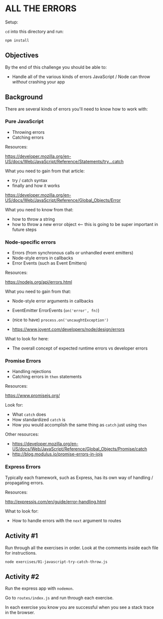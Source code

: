 # ALL THE ERRORS

Setup:

`cd` into this directory and run:

```
npm install
```

## Objectives

By the end of this challenge you should be able to:

- Handle all of the various kinds of errors JavaScript / Node can throw _without_ crashing your app

## Background

There are several kinds of errors you'll need to know how to work with:

### Pure JavaScript

- Throwing errors
- Catching errors

Resources:

https://developer.mozilla.org/en-US/docs/Web/JavaScript/Reference/Statements/try...catch

What you need to gain from that article:

- try / catch syntax
- finally and how it works

https://developer.mozilla.org/en-US/docs/Web/JavaScript/Reference/Global_Objects/Error

What you need to know from that:

- how to throw a string
- how to throw a new error object <-- this is going to be super important in future steps

### Node-specific errors

- Errors (from synchronous calls or unhandled event emitters)
- Node-style errors in callbacks
- Error Events (such as Event Emitters)

Resources:

https://nodejs.org/api/errors.html

What you need to gain from that:

- Node-style error arguments in callbacks
- EventEmitter ErrorEvents (`on('error', fn)`)
- (nice to have) `process.on('uncaughtException')`

- https://www.joyent.com/developers/node/design/errors

What to look for here:

- The overall concept of expected runtime errors vs developer errors

### Promise Errors

- Handling rejections
- Catching errors in `then` statements

Resources:

https://www.promisejs.org/

Look for:

- What `catch` does
- How standardized `catch` is
- How you would accomplish the same thing as `catch` just using `then`

Other resources:

- https://developer.mozilla.org/en-US/docs/Web/JavaScript/Reference/Global_Objects/Promise/catch
- http://blog.modulus.io/promise-errors-in-iojs

### Express Errors

Typically each framework, such as Express, has its own way of handling / propagating errors.

Resources:

http://expressjs.com/en/guide/error-handling.html

What to look for:

- How to handle errors with the `next` argument to routes

## Activity #1

Run through all the exercises in order.  Look at the comments inside each file for instructions.

```
node exercises/01-javascript-try-catch-throw.js
```

## Activity #2

Run the express app with `nodemon`.

Go to `routes/index.js` and run through each exercise.

In each exercise you know you are successful when you see a stack trace in the browser.
